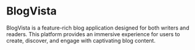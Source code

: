 # BlogVista
BlogVista is a feature-rich blog application designed for both writers and readers. This platform provides an immersive experience for users to create, discover, and engage with captivating blog content.
